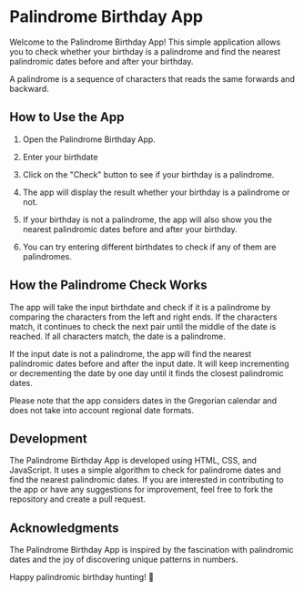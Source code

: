 # Palindrome Birthday App

Welcome to the Palindrome Birthday App! This simple application allows you to check whether your birthday is a palindrome and find the nearest palindromic dates before and after your birthday.

A palindrome is a sequence of characters that reads the same forwards and backward.

## How to Use the App

1. Open the Palindrome Birthday App.

2. Enter your birthdate 

3. Click on the "Check" button to see if your birthday is a palindrome.

4. The app will display the result whether your birthday is a palindrome or not.

5. If your birthday is not a palindrome, the app will also show you the nearest palindromic dates before and after your birthday.

6. You can try entering different birthdates to check if any of them are palindromes.

## How the Palindrome Check Works

The app will take the input birthdate and check if it is a palindrome by comparing the characters from the left and right ends. If the characters match, it continues to check the next pair until the middle of the date is reached. If all characters match, the date is a palindrome.

If the input date is not a palindrome, the app will find the nearest palindromic dates before and after the input date. It will keep incrementing or decrementing the date by one day until it finds the closest palindromic dates.

Please note that the app considers dates in the Gregorian calendar and does not take into account regional date formats.

## Development

The Palindrome Birthday App is developed using HTML, CSS, and JavaScript. It uses a simple algorithm to check for palindrome dates and find the nearest palindromic dates. If you are interested in contributing to the app or have any suggestions for improvement, feel free to fork the repository and create a pull request.

## Acknowledgments

The Palindrome Birthday App is inspired by the fascination with palindromic dates and the joy of discovering unique patterns in numbers.

 Happy palindromic birthday hunting! 🎉
 
